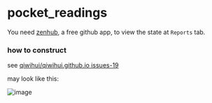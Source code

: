 # pocket_readings

You need [zenhub](https://github.com/marketplace/zenhub), a free github app, to view the state at `Reports` tab.

### how to construct

see [qiwihui/qiwihui.github.io issues-19](https://github.com/qiwihui/qiwihui.github.io/issues/19)

may look like this:

![image](https://user-images.githubusercontent.com/3297411/28147779-7d5e500a-67b5-11e7-803f-6820be3882bb.png)

